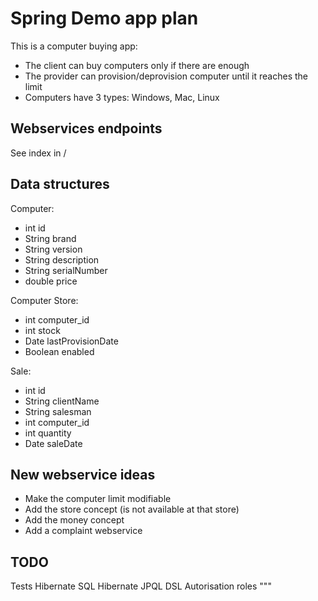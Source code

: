 # Spring Demo app plan

This is a computer buying app:

- The client can buy computers only if there are enough
- The provider can provision/deprovision computer until it reaches the limit
- Computers have 3 types: Windows, Mac, Linux

## Webservices endpoints

See index in /

## Data structures

Computer:

- int id
- String brand
- String version
- String description
- String serialNumber
- double price

Computer Store:

- int computer_id
- int stock
- Date lastProvisionDate
- Boolean enabled

Sale:

- int id
- String clientName
- String salesman
- int computer_id
- int quantity
- Date saleDate

## New webservice ideas

- Make the computer limit modifiable
- Add the store concept (is not available at that store)
- Add the money concept
- Add a complaint webservice

## TODO

Tests Hibernate SQL Hibernate JPQL DSL Autorisation roles """